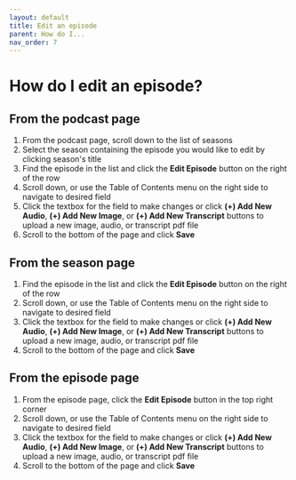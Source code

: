 ```yaml
---
layout: default
title: Edit an episode
parent: How do I...
nav_order: 7
---
```


# How do I edit an episode?

## From the podcast page

1. From the podcast page, scroll down to the list of seasons
1. Select the season containing the episode you would like to edit by clicking season's title
1. Find the episode in the list and click the __Edit Episode__ button on the right of the row
1. Scroll down, or use the Table of Contents menu on the right side to navigate to desired field
1. Click the textbox for the field to make changes or click __(+) Add New Audio__, __(+) Add New Image__, or __(+) Add New Transcript__ buttons to upload a new image, audio, or transcript pdf file
1. Scroll to the bottom of the page and click __Save__

## From the season page

1. Find the episode in the list and click the __Edit Episode__ button on the right of the row
1. Scroll down, or use the Table of Contents menu on the right side to navigate to desired field
1. Click the textbox for the field to make changes or click __(+) Add New Audio__, __(+) Add New Image__, or __(+) Add New Transcript__ buttons to upload a new image, audio, or transcript pdf file
1. Scroll to the bottom of the page and click __Save__

## From the episode page

1. From the episode page, click the __Edit Episode__ button in the top right corner
1. Scroll down, or use the Table of Contents menu on the right side to navigate to desired field
1. Click the textbox for the field to make changes or click __(+) Add New Audio__, __(+) Add New Image__, or __(+) Add New Transcript__ buttons to upload a new image, audio, or transcript pdf file
1. Scroll to the bottom of the page and click __Save__